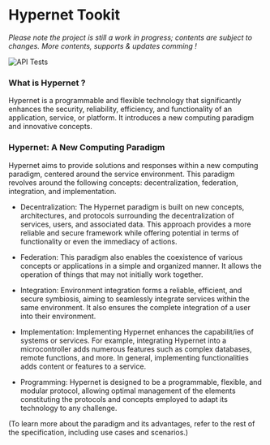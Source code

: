 Hypernet Tookit
=====
*Please note the project is still a work in progress; contents are subject to changes. More contents, supports & updates comming !*


![API Tests](https://github.com/infiniteHQ/HypernetToolkit/actions/workflows/API_Tests.yml/badge.svg)


### What is Hypernet ?

Hypernet is a programmable and flexible technology that significantly enhances the security, reliability, efficiency, and functionality of an application, service, or platform. It introduces a new computing paradigm and innovative concepts.

### Hypernet: A New Computing Paradigm

Hypernet aims to provide solutions and responses within a new computing paradigm, centered around the service environment. This paradigm revolves around the following concepts: decentralization, federation, integration, and implementation.

- Decentralization: The Hypernet paradigm is built on new concepts, architectures, and protocols surrounding the decentralization of services, users, and associated data. This approach provides a more reliable and secure framework while offering potential in terms of functionality or even the immediacy of actions.

- Federation: This paradigm also enables the coexistence of various concepts or applications in a simple and organized manner. It allows the operation of things that may not initially work together.

- Integration: Environment integration forms a reliable, efficient, and secure symbiosis, aiming to seamlessly integrate services within the same environment. It also ensures the complete integration of a user into their environment.

- Implementation: Implementing Hypernet enhances the capabilit/ies of systems or services. For example, integrating Hypernet into a microcontroller adds numerous features such as complex databases, remote functions, and more. In general, implementing functionalities adds content or features to a service.

- Programming: Hypernet is designed to be a programmable, flexible, and modular protocol, allowing optimal management of the elements constituting the protocols and concepts employed to adapt its technology to any challenge.

(To learn more about the paradigm and its advantages, refer to the rest of the specification, including use cases and scenarios.)